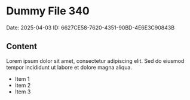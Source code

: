 # Dummy File 340

Date: 2025-04-03
ID: 6627CE58-7620-4351-90BD-4E6E3C90843B

## Content

Lorem ipsum dolor sit amet, consectetur adipiscing elit.
Sed do eiusmod tempor incididunt ut labore et dolore magna aliqua.

* Item 1
* Item 2
* Item 3

